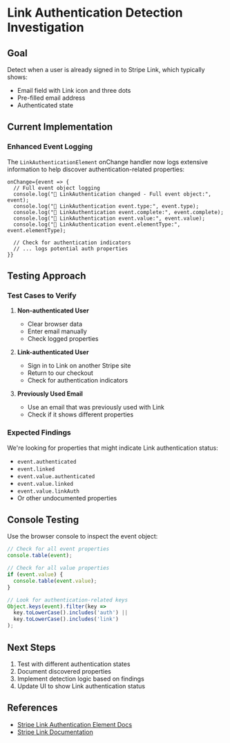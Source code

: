 # Link Authentication Detection Investigation

## Goal
Detect when a user is already signed in to Stripe Link, which typically shows:
- Email field with Link icon and three dots
- Pre-filled email address
- Authenticated state

## Current Implementation

### Enhanced Event Logging
The `LinkAuthenticationElement` onChange handler now logs extensive information to help discover authentication-related properties:

```tsx
onChange={event => {
  // Full event object logging
  console.log("📧 LinkAuthentication changed - Full event object:", event);
  console.log("📧 LinkAuthentication event.type:", event.type);
  console.log("📧 LinkAuthentication event.complete:", event.complete);
  console.log("📧 LinkAuthentication event.value:", event.value);
  console.log("📧 LinkAuthentication event.elementType:", event.elementType);
  
  // Check for authentication indicators
  // ... logs potential auth properties
}}
```

## Testing Approach

### Test Cases to Verify

1. **Non-authenticated User**
   - Clear browser data
   - Enter email manually
   - Check logged properties

2. **Link-authenticated User**
   - Sign in to Link on another Stripe site
   - Return to our checkout
   - Check for authentication indicators

3. **Previously Used Email**
   - Use an email that was previously used with Link
   - Check if it shows different properties

### Expected Findings

We're looking for properties that might indicate Link authentication status:
- `event.authenticated`
- `event.linked` 
- `event.value.authenticated`
- `event.value.linked`
- `event.value.linkAuth`
- Or other undocumented properties

## Console Testing

Use the browser console to inspect the event object:

```javascript
// Check for all event properties
console.table(event);

// Check for all value properties  
if (event.value) {
  console.table(event.value);
}

// Look for authentication-related keys
Object.keys(event).filter(key => 
  key.toLowerCase().includes('auth') || 
  key.toLowerCase().includes('link')
);
```

## Next Steps

1. Test with different authentication states
2. Document discovered properties
3. Implement detection logic based on findings
4. Update UI to show Link authentication status

## References

- [Stripe Link Authentication Element Docs](https://docs.stripe.com/payments/elements/link-authentication-element)
- [Stripe Link Documentation](https://docs.stripe.com/payments/link)
